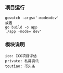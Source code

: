 
### 项目运行

```
gowatch -args='-mode=dev'
或者
go build -o app
./app -mode='dev'
```
### 模块说明

```
ico: ICO项目评估
private: 私募资讯
toutiao: 币头条
```